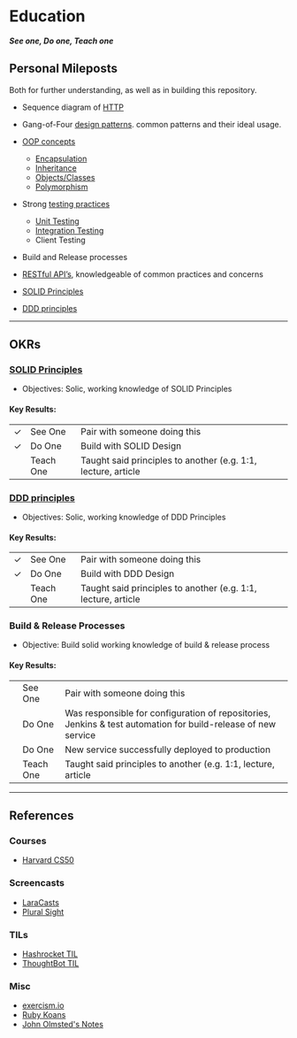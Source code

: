 # Education

_**See one, Do one, Teach one**_

## Personal Mileposts

Both for further understanding, as well as in building this repository.

-   Sequence diagram of [HTTP](../internet/http.md)

-   Gang-of-Four [design patterns](../design/design_patterns.md). common patterns and their ideal usage.

-   [OOP concepts](../design/oop.md)

    -   [Encapsulation](../design/oop.md#encapsulation)
    -   [Inheritance](../design/oop.md#inheritance)
    -   [Objects/Classes](../design/oop.md#objectsclasses)
    -   [Polymorphism](../design/oop.md#polymorphism)

-   Strong [testing practices](../testing/README.md)

    -   [Unit Testing](../testing/README.md#unit-testing)
    -   [Integration Testing](../testing/README.md#integration-testing)
    -   Client Testing

-   Build and Release processes

-   [RESTful API’s](../design/rest.md), knowledgeable of common practices and concerns

-   [SOLID Principles](../design/solid.md)

-   [DDD principles](../design/ddd.md)

---

## OKRs

### [SOLID Principles](../design/solid.md)

-   Objectives: Solic, working knowledge of SOLID Principles

#### Key Results:

<!--lint disable list-item-indent table-cell-padding-->

|   |           |                                                               |
|:--|:----------|---------------------------------------------------------------|
| ✓ | See One   | Pair with someone doing this                                  |
| ✓ | Do One    | Build with SOLID Design                                         |
|   | Teach One | Taught said principles to another (e.g. 1:1, lecture, article |

<!--lint enable list-item-indent table-cell-padding-->

### [DDD principles](../design/ddd.md)

-   Objectives: Solic, working knowledge of DDD Principles

#### Key Results:

<!--lint disable list-item-indent table-cell-padding-->

|   |           |                                                               |
|:--|:----------|---------------------------------------------------------------|
| ✓ | See One   | Pair with someone doing this                                  |
| ✓ | Do One    | Build with DDD Design                                         |
|   | Teach One | Taught said principles to another (e.g. 1:1, lecture, article |

<!--lint enable list-item-indent table-cell-padding-->




### Build & Release Processes

-   Objective: Build solid working knowledge of build & release process

#### Key Results:

<!--lint disable list-item-indent table-cell-padding-->

|   |           |                                                                                                               |
|:--|:----------|---------------------------------------------------------------------------------------------------------------|
|   | See One   | Pair with someone doing this                                                                                  |
|   | Do One    | Was responsible for configuration of repositories, Jenkins & test automation for build-release of new service |
|   | Do One    | New service successfully deployed to production                                                               |
|   | Teach One | Taught said principles to another (e.g. 1:1, lecture, article                                                 |

<!--lint enable list-item-indent table-cell-padding-->

---

## References

### Courses

-   [Harvard CS50](./harvard_cs50.md)

### Screencasts

-   [LaraCasts](https://laracasts.com)
-   [Plural Sight](https://www.pluralsight.com)

### TILs

-   [Hashrocket TIL](https://til.hashrocket.com)
-   [ThoughtBot TIL](https://github.com/thoughtbot/til)

### Misc

-   [exercism.io](http://exercism.io)
-   [Ruby Koans](http://rubykoans.com)
-   [John Olmsted's Notes](https://github.com/qsymmachus/notes)
